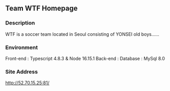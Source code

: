 ## Team WTF Homepage

### Description

WTF is a soccer team located in Seoul consisting of YONSEI old boys......

### Environment

Front-end : Typescript 4.8.3 & Node 16.15.1
Back-end :
Database : MySql 8.0

### Site Address

http://52.70.15.25:81/
